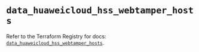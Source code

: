 # `data_huaweicloud_hss_webtamper_hosts`

Refer to the Terraform Registry for docs: [`data_huaweicloud_hss_webtamper_hosts`](https://registry.terraform.io/providers/huaweicloud/huaweicloud/1.71.1/docs/data-sources/hss_webtamper_hosts).
